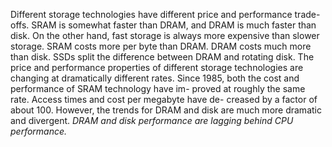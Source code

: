 Different storage technologies have different price and performance trade-offs. SRAM is somewhat faster than DRAM, and DRAM is much faster than disk. On the other hand, fast storage is always more expensive than slower storage. SRAM costs more per byte than DRAM. DRAM costs much more than disk. SSDs split the difference between DRAM and rotating disk.
The price and performance properties of different storage technologies are changing at dramatically different rates. Since 1985, both the cost and performance of SRAM technology have im- proved at roughly the same rate. Access times and cost per megabyte have de- creased by a factor of about 100. However, the trends for DRAM and disk are much more dramatic and divergent. *DRAM and disk performance are lagging behind CPU performance.* 
